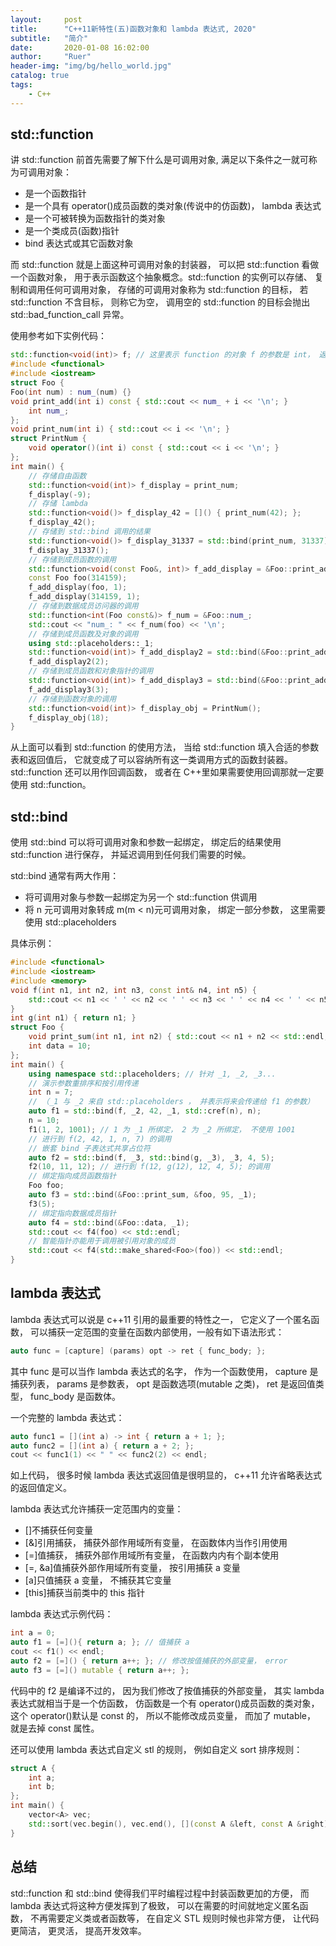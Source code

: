 ```yaml
---
layout:     post
title:      "C++11新特性(五)函数对象和 lambda 表达式, 2020"
subtitle:   "简介"
date:       2020-01-08 16:02:00
author:     "Ruer"
header-img: "img/bg/hello_world.jpg"
catalog: true
tags:
    - C++
---
```


## std::function

讲 std::function 前首先需要了解下什么是可调用对象, 满足以下条件之一就可称为可调用对象：

* 是一个函数指针
* 是一个具有 operator()成员函数的类对象(传说中的仿函数)， lambda 表达式
* 是一个可被转换为函数指针的类对象
* 是一个类成员(函数)指针
* bind 表达式或其它函数对象

而 std::function 就是上面这种可调用对象的封装器， 可以把 std::function 看做一个函数对象， 用于表示函数这个抽象概念。std::function 的实例可以存储、 复制和调用任何可调用对象， 存储的可调用对象称为 std::function 的目标， 若 std::function 不含目标， 则称它为空， 调用空的 std::function 的目标会抛出 std::bad_function_call 异常。

使用参考如下实例代码：

```C++
std::function<void(int)> f; // 这里表示 function 的对象 f 的参数是 int， 返回值是 void
#include <functional>
#include <iostream>
struct Foo {
Foo(int num) : num_(num) {}
void print_add(int i) const { std::cout << num_ + i << '\n'; }
    int num_;
};
void print_num(int i) { std::cout << i << '\n'; }
struct PrintNum {
    void operator()(int i) const { std::cout << i << '\n'; }
};
int main() {
    // 存储自由函数
    std::function<void(int)> f_display = print_num;
    f_display(-9);
    // 存储 lambda
    std::function<void()> f_display_42 = []() { print_num(42); };
    f_display_42();
    // 存储到 std::bind 调用的结果
    std::function<void()> f_display_31337 = std::bind(print_num, 31337);
    f_display_31337();
    // 存储到成员函数的调用
    std::function<void(const Foo&, int)> f_add_display = &Foo::print_add;
    const Foo foo(314159);
    f_add_display(foo, 1);
    f_add_display(314159, 1);
    // 存储到数据成员访问器的调用
    std::function<int(Foo const&)> f_num = &Foo::num_;
    std::cout << "num_: " << f_num(foo) << '\n';
    // 存储到成员函数及对象的调用
    using std::placeholders::_1;
    std::function<void(int)> f_add_display2 = std::bind(&Foo::print_add, foo, _1);
    f_add_display2(2);
    // 存储到成员函数和对象指针的调用
    std::function<void(int)> f_add_display3 = std::bind(&Foo::print_add, &foo, _1);
    f_add_display3(3);
    // 存储到函数对象的调用
    std::function<void(int)> f_display_obj = PrintNum();
    f_display_obj(18);
}
```

从上面可以看到 std::function 的使用方法， 当给 std::function 填入合适的参数表和返回值后， 它就变成了可以容纳所有这一类调用方式的函数封装器。 std::function 还可以用作回调函数， 或者在 C++里如果需要使用回调那就一定要使用 std::function。

## std::bind

使用 std::bind 可以将可调用对象和参数一起绑定， 绑定后的结果使用 std::function 进行保存， 并延迟调用到任何我们需要的时候。

std::bind 通常有两大作用：

* 将可调用对象与参数一起绑定为另一个 std::function 供调用
* 将 n 元可调用对象转成 m(m < n)元可调用对象， 绑定一部分参数， 这里需要使用 std::placeholders

具体示例：

```C++
#include <functional>
#include <iostream>
#include <memory>
void f(int n1, int n2, int n3, const int& n4, int n5) {
    std::cout << n1 << ' ' << n2 << ' ' << n3 << ' ' << n4 << ' ' << n5 << std::endl;
} 
int g(int n1) { return n1; }
struct Foo {
    void print_sum(int n1, int n2) { std::cout << n1 + n2 << std::endl; }
    int data = 10;
};
int main() {
    using namespace std::placeholders; // 针对 _1, _2, _3...
    // 演示参数重排序和按引用传递
    int n = 7;
    // （_1 与 _2 来自 std::placeholders ， 并表示将来会传递给 f1 的参数）
    auto f1 = std::bind(f, _2, 42, _1, std::cref(n), n);
    n = 10;
    f1(1, 2, 1001); // 1 为 _1 所绑定， 2 为 _2 所绑定， 不使用 1001
    // 进行到 f(2, 42, 1, n, 7) 的调用
    // 嵌套 bind 子表达式共享占位符
    auto f2 = std::bind(f, _3, std::bind(g, _3), _3, 4, 5);
    f2(10, 11, 12); // 进行到 f(12, g(12), 12, 4, 5); 的调用
    // 绑定指向成员函数指针
    Foo foo;
    auto f3 = std::bind(&Foo::print_sum, &foo, 95, _1);
    f3(5);
    // 绑定指向数据成员指针
    auto f4 = std::bind(&Foo::data, _1);
    std::cout << f4(foo) << std::endl;
    // 智能指针亦能用于调用被引用对象的成员
    std::cout << f4(std::make_shared<Foo>(foo)) << std::endl;
}
```

## lambda 表达式

lambda 表达式可以说是 c++11 引用的最重要的特性之一， 它定义了一个匿名函数， 可以捕获一定范围的变量在函数内部使用，一般有如下语法形式：

```C++
auto func = [capture] (params) opt -> ret { func_body; };
```

其中 func 是可以当作 lambda 表达式的名字， 作为一个函数使用， capture 是捕获列表， params 是参数表， opt 是函数选项(mutable 之类)， ret 是返回值类型， func_body 是函数体。

一个完整的 lambda 表达式：

```C++
auto func1 = [](int a) -> int { return a + 1; };
auto func2 = [](int a) { return a + 2; };
cout << func1(1) << " " << func2(2) << endl;
```

如上代码， 很多时候 lambda 表达式返回值是很明显的， c++11 允许省略表达式的返回值定义。

lambda 表达式允许捕获一定范围内的变量：

* []不捕获任何变量
* [&]引用捕获， 捕获外部作用域所有变量， 在函数体内当作引用使用
* [=]值捕获， 捕获外部作用域所有变量， 在函数内内有个副本使用
* [=, &a]值捕获外部作用域所有变量， 按引用捕获 a 变量
* [a]只值捕获 a 变量， 不捕获其它变量
* [this]捕获当前类中的 this 指针

lambda 表达式示例代码：

```C++
int a = 0;
auto f1 = [=](){ return a; }; // 值捕获 a
cout << f1() << endl;
auto f2 = [=]() { return a++; }; // 修改按值捕获的外部变量， error
auto f3 = [=]() mutable { return a++; };
```

代码中的 f2 是编译不过的， 因为我们修改了按值捕获的外部变量， 其实 lambda 表达式就相当于是一个仿函数， 仿函数是一个有 operator()成员函数的类对象， 这个 operator()默认是 const 的， 所以不能修改成员变量， 而加了 mutable， 就是去掉 const 属性。

还可以使用 lambda 表达式自定义 stl 的规则， 例如自定义 sort 排序规则：

```C++
struct A {
    int a;
    int b;
};
int main() {
    vector<A> vec;
    std::sort(vec.begin(), vec.end(), [](const A &left, const A &right) { return left.a < right.a; });
}
```

## 总结

std::function 和 std::bind 使得我们平时编程过程中封装函数更加的方便， 而 lambda 表达式将这种方便发挥到了极致， 可以在需要的时间就地定义匿名函数， 不再需要定义类或者函数等， 在自定义 STL 规则时候也非常方便， 让代码更简洁， 更灵活， 提高开发效率。